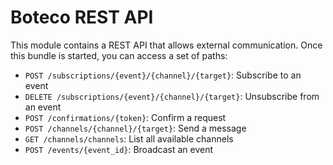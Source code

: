 # Boteco REST API

This module contains a REST API that allows external communication. Once this bundle is started, you can access
a set of paths:

- `POST /subscriptions/{event}/{channel}/{target}`: Subscribe to an event
- `DELETE /subscriptions/{event}/{channel}/{target}`: Unsubscribe from an event
- `POST /confirmations/{token}`: Confirm a request
- `POST /channels/{channel}/{target}`: Send a message
- `GET /channels/channels`: List all available channels
- `POST /events/{event_id}`: Broadcast an event
